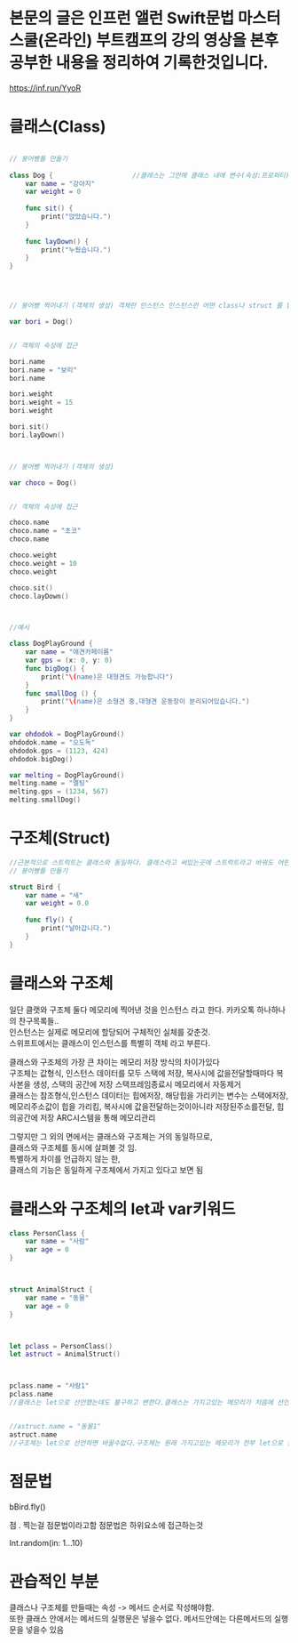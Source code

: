 # 본문의 글은 인프런 앨런 Swift문법 마스터 스쿨(온라인) 부트캠프의 강의 영상을 본후 공부한 내용을 정리하여 기록한것입니다.
https://inf.run/YyoR



# 클래스(Class)

```swift 

// 붕어빵틀 만들기
 
class Dog {                    //클래스는 그안에 클래스 내에 변수(속성:프로퍼티) 나 함수(메서드)를 포함해야한다.
    var name = "강아지"
    var weight = 0
    
    func sit() {
        print("앉았습니다.")
    }
    
    func layDown() {
        print("누웠습니다.")
    }
}




// 붕어빵 찍어내기 (객체의 생성) 객체란 인스턴스 인스턴스란 어떤 class나 struct 를 담아낸 변수를 인스턴스라고한다.

var bori = Dog()


// 객체의 속성에 접근

bori.name
bori.name = "보리"
bori.name

bori.weight
bori.weight = 15
bori.weight

bori.sit()
bori.layDown()



// 붕어빵 찍어내기 (객체의 생성)

var choco = Dog()


// 객체의 속성에 접근

choco.name
choco.name = "초코"
choco.name

choco.weight
choco.weight = 10
choco.weight

choco.sit()
choco.layDown()



//예시

class DogPlayGround {
    var name = "애견카페이름"
    var gps = (x: 0, y: 0)
    func bigDog() {
        print("\(name)은 대형견도 가능합니다")
    }
    func smallDog () {
        print("\(name)은 소형견 중,대형견 운동장이 분리되어있습니다.")
    }
}

var ohdodok = DogPlayGround()
ohdodok.name = "오도독"
ohdodok.gps = (1123, 424)
ohdodok.bigDog()

var melting = DogPlayGround()
melting.name = "멜팅"
melting.gps = (1234, 567)
melting.smallDog()
```

# 구조체(Struct)

```swift
//근본적으로 스트럭트는 클래스와 동일하다. 클래스라고 써있는곳에 스트럭트라고 바꿔도 어떤오류도 일어나지않음, 물론 다른건 뒤에가서 배움
// 붕어빵틀 만들기

struct Bird {
    var name = "새"
    var weight = 0.0
    
    func fly() {
        print("날아갑니다.")
    }
}

```
# 클래스와 구조체

일단 클랫와 구조체 둘다 메모리에 찍어낸 것을 인스턴스 라고 한다. 카카오톡 하나하나의 찬구목록들..   
인스턴스는 실제로 메모리에 할당되어 구체적인 실체를 갖춘것.   
스위프트에서는 클래스이 인스턴스를 특별히 객체 라고 부른다.   
   
클래스와 구조체의 가장 큰 차이는 메모리 저장 방식의 차이가있다   
구조체는 값형식, 인스턴스 데이터를 모두 스택에 저장, 복사시에 값을전달할때마다 복사본을 생성, 스택의 공간에 저장    스택프레임종료시 메모리에서 자동제거   
클래스는 참조형식,인스턴스 데이터는 힙에저장, 해당힙을 가리키는 변수는 스택에저장, 메모리주소값이 힙을 가리킴, 복사시에    값을전달하는것이아니라 저장된주소를전달, 힙의공간에 저장 ARC시스템을 통해 메모리관리   
   
그렇지만 그 외의 면에서는 클래스와 구조체는 거의 동일하므로,   
클래스와 구조체를 동시에 살펴볼 것 임.   
특별하게 차이를 언급하지 않는 한,   
클래스의 기능은 동일하게 구조체에서 가지고 있다고 보면 됨   

# 클래스와 구조체의 let과 var키워드
```swift
class PersonClass {
    var name = "사람"
    var age = 0
}



struct AnimalStruct {
    var name = "동물"
    var age = 0
}



let pclass = PersonClass()
let astruct = AnimalStruct()



pclass.name = "사람1"
pclass.name
//클래스는 let으로 선언했는데도 불구하고 변한다.클래스는 가지고있는 메모리가 처음에 선언된거에서 다른 타입으로 선언될수없음


//astruct.name = "동물1"
astruct.name
//구조체는 let으로 선언하면 바꿀수없다.구조체는 원래 가지고있는 메모리가 전부 let으로 선언됨
```

# 점문법
   
bBird.fly()   
   
점 . 찍는걸 점문법이라고함 점문법은 하위요소에 접근하는것    
   
Int.random(in: 1...10)   


# 관습적인 부분

클래스나 구조체를 만들때는 속성 -> 메서드 순서로 작성해야함.   
또한 클래스 안에서는 메서드의 실행문은 넣을수 없다. 메서드안에는 다른메서드의 실행문을 넣을수 있음   